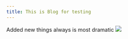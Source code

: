 ```yaml
---
title: This is Blog for testing
---
```


Added new things always is most dramatic
![](https://jekyllrb.com/img/octojekyll.png)
